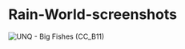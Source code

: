 # Rain-World-screenshots
![UNQ - Big Fishes (CC_B11)](https://github.com/user-attachments/assets/1820eb29-6ab0-4b2c-a16c-f3b0f1c39256)
